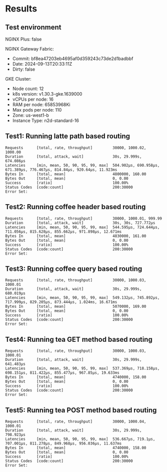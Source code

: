 # Results

## Test environment

NGINX Plus: false

NGINX Gateway Fabric:

- Commit: bf8ea47203eb4695af0d359243c73de2d1badbbf
- Date: 2024-09-13T20:33:11Z
- Dirty: false

GKE Cluster:

- Node count: 12
- k8s version: v1.30.3-gke.1639000
- vCPUs per node: 16
- RAM per node: 65853968Ki
- Max pods per node: 110
- Zone: us-west1-b
- Instance Type: n2d-standard-16

## Test1: Running latte path based routing

```text
Requests      [total, rate, throughput]         30000, 1000.02, 1000.00
Duration      [total, attack, wait]             30s, 29.999s, 674.086µs
Latencies     [min, mean, 50, 90, 95, 99, max]  504.902µs, 690.958µs, 671.389µs, 776.467µs, 814.84µs, 920.64µs, 11.923ms
Bytes In      [total, mean]                     4800000, 160.00
Bytes Out     [total, mean]                     0, 0.00
Success       [ratio]                           100.00%
Status Codes  [code:count]                      200:30000  
Error Set:
```

## Test2: Running coffee header based routing

```text
Requests      [total, rate, throughput]         30000, 1000.01, 999.99
Duration      [total, attack, wait]             30s, 30s, 727.772µs
Latencies     [min, mean, 50, 90, 95, 99, max]  544.595µs, 724.644µs, 711.056µs, 815.628µs, 855.662µs, 971.898µs, 12.671ms
Bytes In      [total, mean]                     4830000, 161.00
Bytes Out     [total, mean]                     0, 0.00
Success       [ratio]                           100.00%
Status Codes  [code:count]                      200:30000  
Error Set:
```

## Test3: Running coffee query based routing

```text
Requests      [total, rate, throughput]         30000, 1000.03, 1000.01
Duration      [total, attack, wait]             30s, 29.999s, 680.019µs
Latencies     [min, mean, 50, 90, 95, 99, max]  549.132µs, 745.892µs, 717.999µs, 829.205µs, 873.444µs, 1.024ms, 16.671ms
Bytes In      [total, mean]                     5070000, 169.00
Bytes Out     [total, mean]                     0, 0.00
Success       [ratio]                           100.00%
Status Codes  [code:count]                      200:30000  
Error Set:
```

## Test4: Running tea GET method based routing

```text
Requests      [total, rate, throughput]         30000, 1000.03, 1000.01
Duration      [total, attack, wait]             30s, 29.999s, 641.483µs
Latencies     [min, mean, 50, 90, 95, 99, max]  537.369µs, 718.158µs, 698.151µs, 811.422µs, 855.477µs, 967.85µs, 19.633ms
Bytes In      [total, mean]                     4740000, 158.00
Bytes Out     [total, mean]                     0, 0.00
Success       [ratio]                           100.00%
Status Codes  [code:count]                      200:30000  
Error Set:
```

## Test5: Running tea POST method based routing

```text
Requests      [total, rate, throughput]         30000, 1000.04, 1000.01
Duration      [total, attack, wait]             30s, 29.999s, 798.923µs
Latencies     [min, mean, 50, 90, 95, 99, max]  536.667µs, 719.1µs, 707.001µs, 811.278µs, 849.968µs, 956.036µs, 11.637ms
Bytes In      [total, mean]                     4740000, 158.00
Bytes Out     [total, mean]                     0, 0.00
Success       [ratio]                           100.00%
Status Codes  [code:count]                      200:30000  
Error Set:
```
